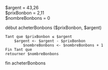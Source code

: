 $argent = 43,26  
$prixBonbon = 2,11  
$nombreBonbons = 0

début acheterBonbons ($prixBonbon, $argent)

	Tant que $prixBonbon ≤ $argent
		$argent <- $argent - $prixBonbon
  			$nombreBonbons <- $nombreBonbons + 1
	Fin Tant que
	retourner $nombreBonbons

fin acheterBonbons
